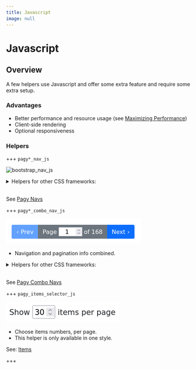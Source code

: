 ```yaml
---
title: Javascript
image: null
---
```


# Javascript

## Overview

A few helpers use Javascript and offer some extra feature and require some extra setup.

### Advantages

- Better performance and resource usage (see [Maximizing Performance](/docs/how-to.md#maximize-performance))
- Client-side rendering
- Optional responsiveness

### Helpers

+++ `pagy*_nav_js`

![bootstrap_nav_js](/docs/assets/images/bootstrap_nav_js-g.png)

<details>
  <summary>
  Helpers for other CSS frameworks:
  </summary>

- `pagy_nav_js`
- `pagy_bootstrap_nav_js`
- `pagy_bulma_nav_js`
- `pagy_foundation_nav_js`
- `pagy_materialize_nav_js`
- `pagy_semantic_nav_js`

</details>

<br>

See [Pagy Navs](javascript/navs.md)

+++ `pagy*_combo_nav_js`

![bootstrap_combo_nav_js](/docs/assets/images/bootstrap_combo_nav_js.png)

* Navigation and pagination info combined.

<details>
  <summary>
    Helpers for other CSS frameworks:
  </summary>

- `pagy_combo_nav_js`
- `pagy_bootstrap_combo_nav_js`
- `pagy_bulma_combo_nav_js`
- `pagy_foundation_combo_nav_js`
- `pagy_materialize_combo_nav_js`
- `pagy_semantic_combo_nav_js`

</details>

<br>

See [Pagy Combo Navs](javascript/combo-navs.md)

+++ `pagy_items_selector_js`

![pagy_items_selector_js](/docs/assets/images/items_selector_js.png)

* Choose items numbers, per page.
* This helper is only available in one style.

See: [Items](../extras/items.md)

+++
